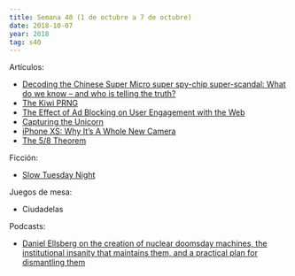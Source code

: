 ```yaml
---
title: Semana 40 (1 de octubre a 7 de octubre)
date: 2018-10-07
year: 2018
tag: s40
---
```


Artículos:

- [Decoding the Chinese Super Micro super spy-chip super-scandal: What do we know – and who is telling the truth?](https://www.theregister.co.uk/2018/10/04/supermicro_bloomberg)
- [The Kiwi PRNG](https://notstatschat.rbind.io/2018/10/04/the-kiwi-prng/)
- [The Effect of Ad Blocking on User Engagement with the Web](https://research.mozilla.org/files/2018/04/The-Effect-of-Ad-Blocking-on-User-Engagement-with-the-Web.pdf)
- [Capturing the Unicorn](https://www.newyorker.com/magazine/2005/04/11/capturing-the-unicorn)
- [iPhone XS: Why It’s A Whole New Camera](https://blog.halide.cam/iphone-xs-why-its-a-whole-new-camera-ddf9780d714c)
- [The 5/8 Theorem](https://johncarlosbaez.wordpress.com/2018/09/16/the-5-8-theorem/)

Ficción:

- [Slow Tuesday Night](https://www.baen.com/Chapters/9781618249203/9781618249203___2.htm)

Juegos de mesa:

- Ciudadelas

Podcasts:

- [Daniel Ellsberg on the creation of nuclear doomsday machines, the institutional insanity that maintains them, and a practical plan for dismantling them](https://80000hours.org/podcast/episodes/daniel-ellsberg-doomsday-machines/)

